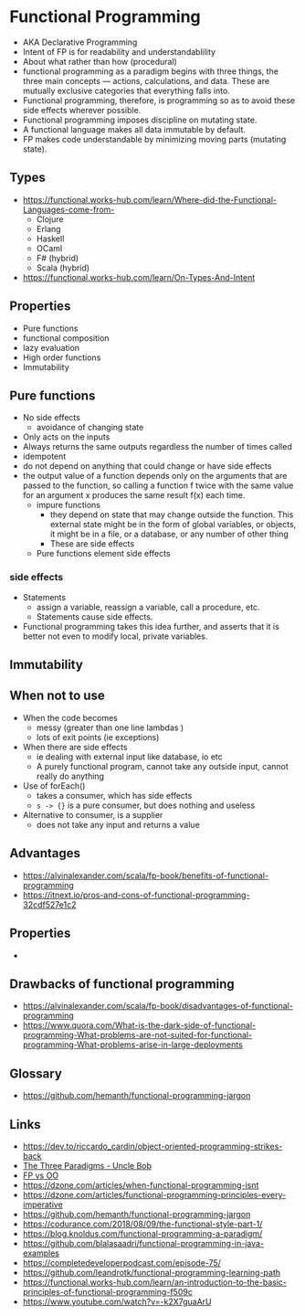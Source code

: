 # Functional Programming

- AKA Declarative Programming
- Intent of FP is for readability and understandablility
- About what rather than how (procedural)
- functional programming as a paradigm begins with three things, the three main concepts — actions, calculations, and data. These are mutually exclusive categories that everything falls into.
- Functional programming, therefore, is programming so as to avoid these side effects wherever possible.
- Functional programming imposes discipline on mutating state.
- A functional language makes all data immutable by default.
- FP makes code understandable by minimizing moving parts (mutating state).

## Types

- https://functional.works-hub.com/learn/Where-did-the-Functional-Languages-come-from-
  - Clojure
  - Erlang
  - Haskell
  - OCaml
  - F# (hybrid)
  - Scala (hybrid)
- https://functional.works-hub.com/learn/On-Types-And-Intent

## Properties

- Pure functions
- functional composition
- lazy evaluation
- High order functions
- Immutability

## Pure functions

- No side effects
  - avoidance of changing state
- Only acts on the inputs
- Always returns the same outputs regardless the number of times called
- idempotent
- do not depend on anything that could change or have side effects
- the output value of a function depends only on the arguments that are passed to the function, so calling a function f twice with the same value for an argument x produces the same result f(x) each time.
  - impure functions
    - they depend on state that may change outside the function. This external state might be in the form of global variables, or objects, it might be in a file, or a database, or any number of other thing
    - These are side effects
  - Pure functions element side effects

### side effects

- Statements
  - assign a variable, reassign a variable, call a procedure, etc.
  -  Statements cause side effects.
-  Functional programming takes this idea further, and asserts that it is better not even to modify local, private variables.

## Immutability

## When not to use

- When the code becomes
  - messy (greater than one line lambdas )
  - lots of exit points (ie exceptions)
- When there are side effects
  - ie dealing with external input like database, io etc
  - A purely functional program, cannot take any outside input, cannot really do anything
- Use of forEach()
  - takes a consumer, which has side effects
  - `s -> {}` is a pure consumer, but does nothing and useless
- Alternative to consumer, is a supplier
  - does not take any input and returns a value

## Advantages

- https://alvinalexander.com/scala/fp-book/benefits-of-functional-programming
- https://itnext.io/pros-and-cons-of-functional-programming-32cdf527e1c2

## Properties

-

## Drawbacks of functional programming

- https://alvinalexander.com/scala/fp-book/disadvantages-of-functional-programming
- https://www.quora.com/What-is-the-dark-side-of-functional-programming-What-problems-are-not-suited-for-functional-programming-What-problems-arise-in-large-deployments

## Glossary

- https://github.com/hemanth/functional-programming-jargon

## Links

- https://dev.to/riccardo_cardin/object-oriented-programming-strikes-back
- [The Three Paradigms - Uncle Bob](https://blog.cleancoder.com/uncle-bob/2012/12/19/Three-Paradigms.html)
- [FP vs OO](https://blog.cleancoder.com/uncle-bob/2018/04/13/FPvsOO.html)
- https://dzone.com/articles/when-functional-programming-isnt
- https://dzone.com/articles/functional-programming-principles-every-imperative
- https://github.com/hemanth/functional-programming-jargon
- https://codurance.com/2018/08/09/the-functional-style-part-1/
- https://blog.knoldus.com/functional-programming-a-paradigm/
- https://github.com/blalasaadri/functional-programming-in-java-examples
- https://completedeveloperpodcast.com/episode-75/
- https://github.com/leandrotk/functional-programming-learning-path
- https://functional.works-hub.com/learn/an-introduction-to-the-basic-principles-of-functional-programming-f509c
- https://www.youtube.com/watch?v=-k2X7guaArU
